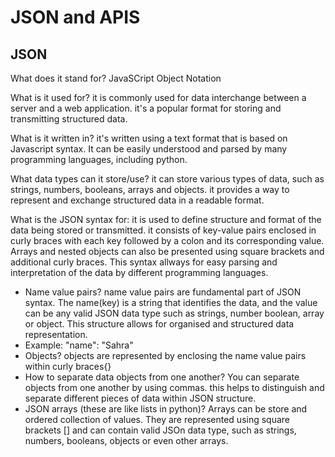 # JSON and APIS

## JSON
What does it stand for?  JavaSCript Object Notation

What is it used for?  it is commonly used for data interchange between a server and a web application. it's a popular format for storing and transmitting structured data.

What is it written in?  it's written using a text format that is based on Javascript syntax. It can be easily understood and parsed by many programming languages, including python.

What data types can it store/use?  it can store various types of data, such as strings, numbers, booleans, arrays and objects. it provides a way to represent and exchange structured data in a readable format.  


What is the JSON syntax for: it is used to define structure and format of the data being stored or transmitted. it consists of key-value pairs enclosed in curly braces with each key followed by a colon and its corresponding value. Arrays and nested objects can also be presented using square brackets and additional curly braces. This syntax allways for easy parsing and interpretation of the data by different programming languages.
 
- Name value pairs? name value pairs are fundamental part of JSON syntax. The name(key) is a string that identifies the data, and the value can be any valid JSON data type such as strings, number boolean, array or object. This structure allows for organised and structured data representation.
- Example: "name": "Sahra"
- Objects? objects are represented by enclosing the name value pairs within curly braces{}
- How to separate data objects from one another?  You can separate objects from one another by using commas. this helps to distinguish and separate different pieces of data within JSON structure.
- JSON arrays (these are like lists in python)? Arrays can be store and ordered collection of values. They are represented using square brackets [] and  can contain valid JSOn data type, such as strings, numbers, booleans, objects or even other arrays.